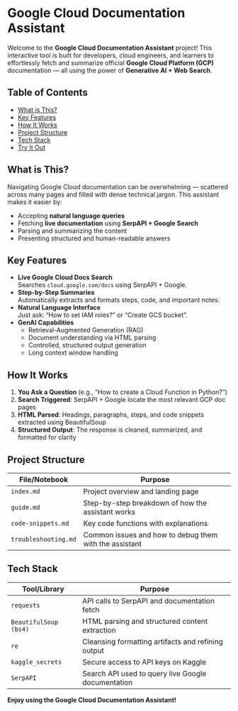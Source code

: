 # Google Cloud Documentation Assistant

Welcome to the **Google Cloud Documentation Assistant** project! This interactive tool is built for developers, cloud engineers, and learners to effortlessly fetch and summarize official **Google Cloud Platform (GCP)** documentation — all using the power of **Generative AI + Web Search**.

## Table of Contents

- [What is This?](#-what-is-this)
- [Key Features](#-key-features)
- [How It Works](#-how-it-works)
- [Project Structure](#-project-structure)
- [Tech Stack](#-tech-stack)
- [Try It Out](#-try-it-out)


## What is This?

Navigating Google Cloud documentation can be overwhelming — scattered across many pages and filled with dense technical jargon. This assistant makes it easier by:

- Accepting **natural language queries**
- Fetching **live documentation** using **SerpAPI + Google Search**
- Parsing and summarizing the content
- Presenting structured and human-readable answers


##  Key Features

- **Live Google Cloud Docs Search**  
  Searches `cloud.google.com/docs` using SerpAPI + Google.
- **Step-by-Step Summaries**  
  Automatically extracts and formats steps, code, and important notes.
- **Natural Language Interface**  
  Just ask: “How to set IAM roles?” or “Create GCS bucket”.
- **GenAI Capabilities**
  - Retrieval-Augmented Generation (RAG)
  - Document understanding via HTML parsing
  - Controlled, structured output generation
  - Long context window handling


## How It Works

1. **You Ask a Question** (e.g., “How to create a Cloud Function in Python?”)  
2. **Search Triggered**: SerpAPI + Google locate the most relevant GCP doc pages  
3. **HTML Parsed**: Headings, paragraphs, steps, and code snippets extracted using BeautifulSoup  
4. **Structured Output**: The response is cleaned, summarized, and formatted for clarity


##  Project Structure

| File/Notebook             | Purpose                                                  |
|--------------------------|----------------------------------------------------------|
| `index.md`               | Project overview and landing page                        |
| `guide.md`               | Step-by-step breakdown of how the assistant works        |
| `code-snippets.md`       | Key code functions with explanations                     |
| `troubleshooting.md`     | Common issues and how to debug them with the assistant   |


## Tech Stack

| Tool/Library              | Purpose                                                                 |
|---------------------------|-------------------------------------------------------------------------|
| `requests`                | API calls to SerpAPI and documentation fetch                            |
| `BeautifulSoup (bs4)`     | HTML parsing and structured content extraction                          |
| `re`                      | Cleansing formatting artifacts and refining output                      |
| `kaggle_secrets`          | Secure access to API keys on Kaggle                                     |
| `SerpAPI`                 | Search API used to query live Google documentation                      |


**Enjoy using the Google Cloud Documentation Assistant!**
